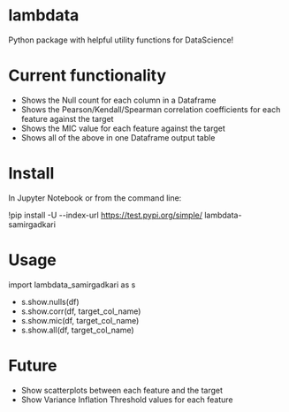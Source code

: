 # lambdata
Python package with helpful utility functions for DataScience!

# Current functionality
  - Shows the Null count for each column in a Dataframe
  - Shows the Pearson/Kendall/Spearman correlation coefficients
    for each feature against the target
  - Shows the MIC value for each feature against the target
  - Shows all of the above in one Dataframe output table

# Install
In Jupyter Notebook or from the command line:

!pip install -U --index-url https://test.pypi.org/simple/ lambdata-samirgadkari

# Usage
import lambdata_samirgadkari as s
  - s.show.nulls(df)
  - s.show.corr(df, target_col_name)
  - s.show.mic(df, target_col_name)
  - s.show.all(df, target_col_name)

# Future
  - Show scatterplots between each feature and the target
  - Show Variance Inflation Threshold values for each feature